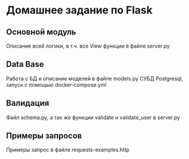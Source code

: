 # Домашнее задание по Flask

## Основной модуль

Описание всей логики, в т.ч. все View функции в файле server.py

## Data Base

Работа с БД и описание моделей в файле models.py
СУБД Postgresql, запуск с помощью docker-compose.yml

## Валидация

Файл schema.py, а так же функции validate и validate_user в server.py

## Примеры запросов
Примеры запрос в файле requests-examples.http
